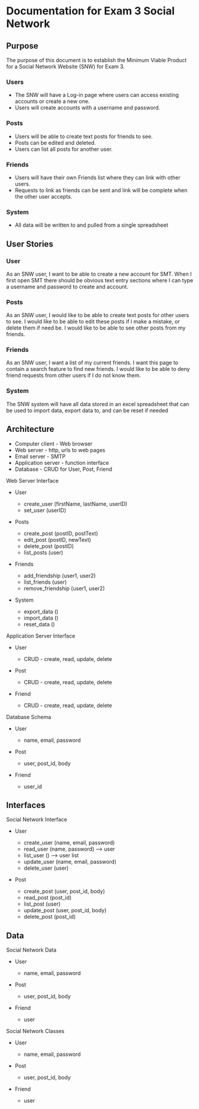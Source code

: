 # Documentation for Exam 3 Social Network

## Purpose

The purpose of this document is to establish the Minimum Viable Product for a Social Network Website (SNW) for Exam 3.

### Users
*	The SNW will have a Log-in page where users can access existing accounts or create a new one.
*	Users will create accounts with a username and password.

### Posts
*	Users will be able to create text posts for friends to see.
*	Posts can be edited and deleted.
* Users can list all posts for another user.

### Friends
*	Users will have their own Friends list where they can link with other users.
*	Requests to link as friends can be sent and link will be complete when the other user accepts.

### System
* All data will be written to and pulled from a single spreadsheet


## User Stories

### User

As an SNW user, I want to be able to create a new account for SMT. When I first open SMT there should be obvious text entry sections where I can type a username and password to create and account.

### Posts

As an SNW user, I would like to be able to create text posts for other users to see. I would like to be able to edit these posts if I make a mistake, or delete them if need be. I would like to be able to see other posts from my friends.

### Friends

As an SNW user, I want a list of my current friends. I want this page to contain a search feature to find new friends. I would like to be able to deny friend requests from other users if I do not know them.

### System

The SNW system will have all data stored in an excel spreadsheet that can be used to import data, export data to, and can be reset if needed

## Architecture


* Computer client - Web browser
* Web server - http, urls to web pages
* Email server - SMTP
* Application server - function interface
* Database - CRUD for User, Post, Friend


Web Server Interface

* User
  * create_user (firstName, lastName, userID)
  * set_user (userID)

* Posts
  * create_post (postID, postText)
  * edit_post (postID, newText)
  * delete_post (postID)
  * list_posts (user)
  
* Friends
  * add_friendship (user1, user2)
  * list_friends (user)
  * remove_friendship (user1, user2)
  
* System
  * export_data ()
  * import_data ()
  * reset_data ()

Application Server Interface


* User

	* CRUD - create, read, update, delete
* Post

	* CRUD - create, read, update, delete
* Friend

	* CRUD - create, read, update, delete


Database Schema


* User

	* name, email, password
* Post

	* user, post_id, body
* Friend

	* user_id



## Interfaces

Social Network Interface


* User

	* create_user (name, email, password)
	* read_user (name, password) --> user
	* list_user () --> user list
	* update_user (name, email, password)
	* delete_user (user)



* Post

	* create_post (user, post_id, body)
	* read_post (post_id)
	* list_post (user)
	* update_post (user, post_id, body)
	* delete_post (post_id)



## Data

Social Network Data


* User

	* name, email, password
* Post

	* user, post_id, body
* Friend

	* user


Social Network Classes


* User

	* name, email, password
* Post

	* user, post_id, body
* Friend

	* user
